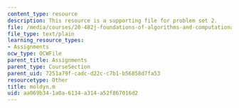 ```yaml
---
content_type: resource
description: This resource is a supporting file for problem set 2.
file: /media/courses/20-482j-foundations-of-algorithms-and-computational-techniques-in-systems-biology-spring-2006/aa069b341a0a6134a314a52f867016d2_moldyn.m
file_type: text/plain
learning_resource_types:
- Assignments
ocw_type: OCWFile
parent_title: Assignments
parent_type: CourseSection
parent_uid: 7251a79f-cadc-d22c-c7b1-b56858d7fa53
resourcetype: Other
title: moldyn.m
uid: aa069b34-1a0a-6134-a314-a52f867016d2
---
```

